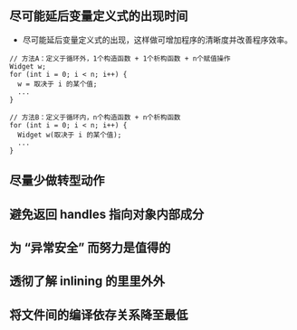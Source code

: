 ## 尽可能延后变量定义式的出现时间

* 尽可能延后变量定义式的出现，这样做可增加程序的清晰度并改善程序效率。

```
// 方法A：定义于循环外，1个构造函数 + 1个析构函数 + n个赋值操作
Widget w;
for (int i = 0; i < n; i++) {
  w = 取决于 i 的某个值;
  ...
}

// 方法B：定义于循环内，n个构造函数 + n个析构函数
for (int i = 0; i < n; i++) {
  Widget w(取决于 i 的某个值);
  ...
}
```

## 尽量少做转型动作

## 避免返回 handles 指向对象内部成分

## 为 “异常安全” 而努力是值得的

## 透彻了解 inlining 的里里外外

## 将文件间的编译依存关系降至最低
